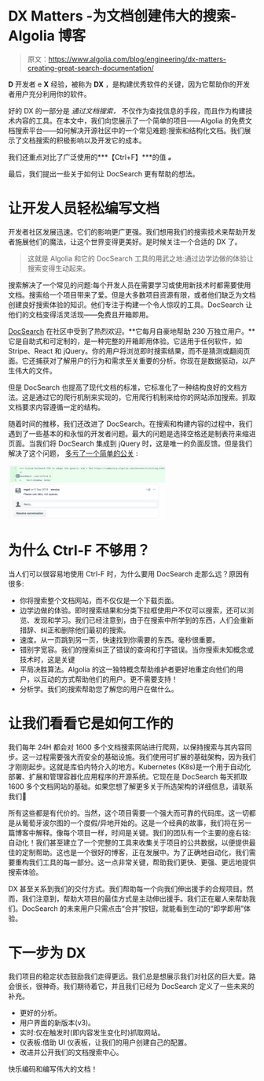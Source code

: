# DX Matters -为文档创建伟大的搜索- Algolia 博客

> 原文：<https://www.algolia.com/blog/engineering/dx-matters-creating-great-search-documentation/>

**D** 开发者 e **X** 经验，被称为 **DX** ，是构建优秀软件的关键，因为它帮助你的开发者用户充分利用你的软件。

好的 DX 的一部分是 *通过文档搜索，* 不仅作为查找信息的手段，而且作为构建技术内容的工具。在本文中，我们向您展示了一个简单的项目——Algolia 的免费文档搜索平台——如何解决开源社区中的一个常见难题:搜索和结构化文档。我们展示了文档搜索的积极影响以及开发它的成本。

我们还重点对比了广泛使用的***【Ctrl+F】***的值 ***。***

最后，我们提出一些关于如何让 DocSearch 更有帮助的想法。

# [](#making-documentation-easy-for-developers)让开发人员轻松编写文档

开发者社区发展迅速。它们的影响更广更强。我们想用我们的搜索技术来帮助开发者施展他们的魔法，让这个世界变得更美好。是时候关注一个合适的 DX 了。

> 这就是 Algolia 和它的 DocSearch 工具的用武之地:通过边学边做的体验让搜索变得生动起来。

搜索解决了一个常见的问题:每个开发人员在需要学习或使用新技术时都需要使用文档。搜索给一个项目带来了爱。但是大多数项目资源有限，或者他们缺乏为文档创建良好搜索体验的知识。他们专注于构建一个令人惊叹的工具。DocSearch 让他们的文档变得活灵活现——免费且开箱即用。

[DocSearch](https://community.algolia.com/docsearch/) 在社区中受到了热烈欢迎。**它每月自豪地帮助 230 万独立用户。**它是自助式和可定制的，是一种完整的开箱即用体验。它适用于任何软件，如 Stripe、React 和 jQuery。你的用户将浏览即时搜索结果，而不是猜测或翻阅页面。它还捕获对了解用户的行为和需求至关重要的分析。你现在是数据驱动，以产生伟大的文件。

但是 DocSearch 也提高了现代文档的标准，它标准化了一种结构良好的文档方法。这是通过它的爬行机制来实现的，它用爬行机制来给你的网站添加搜索。抓取文档要求内容遵循一定的结构。

随着时间的推移，我们还改进了 DocSearch。在搜索和构建内容的过程中，我们遇到了一些基本的和永恒的开发者问题。最大的问题是选择空格还是制表符来缩进页面。当我们将 DocSearch 集成到 jQuery 时，这是唯一的负面反馈。但是我们解决了这个问题， [多亏了一个简单的公关](https://github.com/jquery/jquery-wp-content/pull/416) :

![](img/b144e8df2a4a6df14784baf77205aa90.png)

# [](#why-is-ctrl-f-not-enough)为什么 Ctrl-F 不够用？

当人们可以很容易地使用 Ctrl-F 时，为什么要用 DocSearch 走那么远？原因有很多:

*   你将搜索整个文档网站，而不仅仅是一个下载页面。
*   边学边做的体验。即时搜索结果和分类下拉框使用户不仅可以搜索，还可以浏览、发现和学习。我们已经注意到，由于在搜索中所学到的东西，人们会重新措辞、纠正和删除他们最初的搜索。
*   速度。从一页跳到另一页，快速找到你需要的东西。毫秒很重要。
*   错别字宽容。我们的搜索纠正了错误的查询和打字错误。当你搜索未知概念或技术时，这是关键
*   平局决胜算法。Algolia 的这一独特概念帮助维护者更好地重定向他们的用户，以互动的方式帮助他们的用户。更不需要支持！
*   分析学。我们的搜索帮助您了解您的用户在做什么。

# [](#let%e2%80%99s-see-how-it-works)让我们看看它是如何工作的

我们每年 24H 都会对 1600 多个文档搜索网站进行爬网，以保持搜索与其内容同步。这一过程需要强大而安全的基础设施。我们使用可扩展的基础架构，因为我们才刚刚起步。这就是库伯内特介入的地方。Kubernetes (K8s)是一个用于自动化部署、扩展和管理容器化应用程序的开源系统。它现在是 DocSearch 每天抓取 1600 多个文档网站的基础。如果您想了解更多关于所选架构的详细信息，请联系我们🙂

所有这些都是有代价的。当然，这个项目需要一个强大而可靠的代码库。这一切都是从葡萄牙波尔图的一个度假/异地开始的。这是一个经典的故事，我们将在另一篇博客中解释。像每个项目一样，时间是关键。我们的团队有一个主要的座右铭:自动化！我们甚至建立了一个完整的工具来收集关于项目的公共数据，以便提供最佳的定制帮助。这也是一个很好的博客，正在发展中。为了正确地自动化，我们需要重构我们工具的每一部分。这一点非常关键，帮助我们更快、更强、更远地提供搜索体验。

DX 甚至关系到我们的交付方式。我们帮助每一个向我们伸出援手的合规项目。然而，我们注意到，帮助大项目的最佳方式是主动伸出援手。我们正在雇人来帮助我们。DocSearch 的未来用户只需点击“合并”按钮，就能看到生动的“即学即用”体验。

# [](#next-steps-for-dx)下一步为 DX

我们项目的稳定状态鼓励我们走得更远。我们总是想展示我们对社区的巨大爱。路会很长，很神奇。我们期待着它，并且我们已经为 DocSearch 定义了一些未来的补充。

*   更好的分析。
*   用户界面的新版本(v3)。
*   实时:仅在触发时(即内容发生变化时)抓取网站。
*   仪表板:借助 UI 仪表板，让我们的用户创建自己的配置。
*   改进并公开我们的文档搜索中心。

快乐编码和编写伟大的文档！
